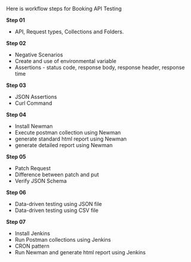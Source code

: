 Here is workflow steps for Booking API Testing

**Step 01**

* API, Request types, Collections and Folders.

**Step 02**

* Negative Scenarios
* Create and use of environmental variable
* Assertions - status code, response body, response header, response time

**Step 03**

* JSON Assertions
* Curl Command

**Step 04**

* Install Newman
* Execute postman collection using Newman
* generate standard html report using Newman
* generate detailed report using Newman

**Step 05**

* Patch Request
* Difference between patch and put
* Verify JSON Schema

**Step 06**

* Data-driven testing using JSON file
* Data-driven testing using CSV file

**Step 07**

* Install Jenkins
* Run Postman collections using Jenkins
* CRON pattern
* Run Newman and generate html report using Jenkins

